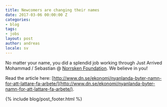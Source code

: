 ```yaml
---
title: Newcomers are changing their names
date: 2017-03-06 00:00:00 Z
categories:
- blog
tags:
- jobs
layout: post
author: andreas
locale: sv
---
```


No matter your name, you did a splendid job working through Just Arrived Mohammad / Sebastian @ [Norrsken Foundation](https://www.norrskenfoundation.org/). We believe in you!

Read the article here: [http://www.dn.se/ekonomi/nyanlanda-byter-namn-for-att-lattare-fa-arbete/](http://www.dn.se/ekonomi/nyanlanda-byter-namn-for-att-lattare-fa-arbete/).

{% include blog/post_footer.html %}
